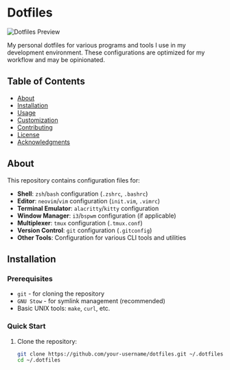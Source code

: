 # Dotfiles

![Dotfiles Preview](preview.png) <!-- Optional: Add a screenshot of your setup -->

My personal dotfiles for various programs and tools I use in my development environment. These configurations are optimized for my workflow and may be opinionated.

## Table of Contents

- [About](#about)
- [Installation](#installation)
- [Usage](#usage)
- [Customization](#customization)
- [Contributing](#contributing)
- [License](#license)
- [Acknowledgments](#acknowledgments)

## About

This repository contains configuration files for:

- **Shell**: `zsh`/`bash` configuration (`.zshrc`, `.bashrc`)
- **Editor**: `neovim`/`vim` configuration (`init.vim`, `.vimrc`)
- **Terminal Emulator**: `alacritty`/`kitty` configuration
- **Window Manager**: `i3`/`bspwm` configuration (if applicable)
- **Multiplexer**: `tmux` configuration (`.tmux.conf`)
- **Version Control**: `git` configuration (`.gitconfig`)
- **Other Tools**: Configuration for various CLI tools and utilities

## Installation

### Prerequisites

- `git` - for cloning the repository
- `GNU Stow` - for symlink management (recommended)
- Basic UNIX tools: `make`, `curl`, etc.

### Quick Start

1. Clone the repository:
   ```bash
   git clone https://github.com/your-username/dotfiles.git ~/.dotfiles
   cd ~/.dotfiles
